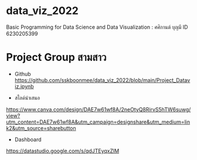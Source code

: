 # data_viz_2022
Basic Programming for Data Science and Data Visualization : ศศิกานต์ บุญมี ID 6230205399

# Project Group สามสาว

* Github
https://github.com/sskboonmee/data_viz_2022/blob/main/Project_Dataviz.ipynb

* สไลด์นำเสนอ

https://www.canva.com/design/DAE7w61wf8A/2neOtyQ8RirvS5hTW6suwg/view?utm_content=DAE7w61wf8A&utm_campaign=designshare&utm_medium=link2&utm_source=sharebutton

* Dashboard

https://datastudio.google.com/s/qdJTEyqxZlM
